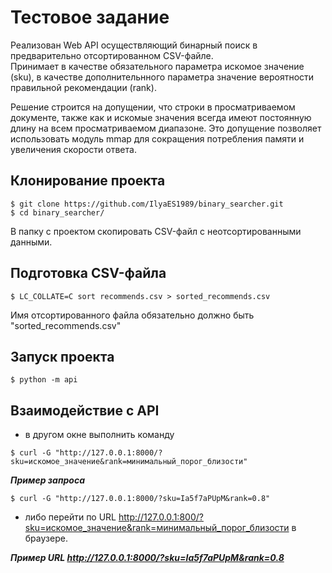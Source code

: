 # Тестовое задание 

 Реализован Web API осуществляющий бинарный поиск в предварительно отсортированном CSV-файле.  
 Принимает в качестве обязательного параметра искомое значение (sku), в качестве дополнительнного параметра значение вероятности правильной рекомендации (rank).  
 
 Решение строится на допущении, что строки в просматриваемом документе, также как и искомые значения всегда имеют постоянную длину на всем просматриваемом диапазоне.
 Это допущение позволяет использовать модуль mmap для сокращения потребления памяти и увеличения скорости ответа.

 ## Клонирование проекта
 ```
$ git clone https://github.com/IlyaES1989/binary_searcher.git
$ cd binary_searcher/
 ```
 В папку с проектом скопировать CSV-файл с неотсортированными данными.
 
 ## Подготовка CSV-файла
```
$ LC_COLLATE=C sort recommends.csv > sorted_recommends.csv
```
Имя отсортированного файла обязательно должно быть "sorted_recommends.csv"
## Запуск проекта
```
$ python -m api
```
## Взаимодействие с API
 - в другом окне выполнить команду
 ```
$ curl -G "http://127.0.0.1:8000/?sku=искомое_значение&rank=минимальный_порог_близости"
 ```
 ***Пример запроса***
 ```
$ curl -G "http://127.0.0.1:8000/?sku=Ia5f7aPUpM&rank=0.8"
 ```
 - либо перейти по URL  http://127.0.0.1:800/?sku=искомое_значение&rank=минимальный_порог_близости в браузере.

 ***Пример URL http://127.0.0.1:8000/?sku=Ia5f7aPUpM&rank=0.8***

